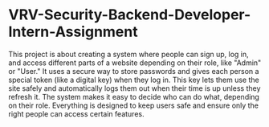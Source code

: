 # VRV-Security-Backend-Developer-Intern-Assignment

This project is about creating a system where people can sign up, log in, and access different parts of a website depending on their role, like "Admin" or "User." It uses a secure way to store passwords and gives each person a special token (like a digital key) when they log in. This key lets them use the site safely and automatically logs them out when their time is up unless they refresh it. The system makes it easy to decide who can do what, depending on their role. Everything is designed to keep users safe and ensure only the right people can access certain features.
